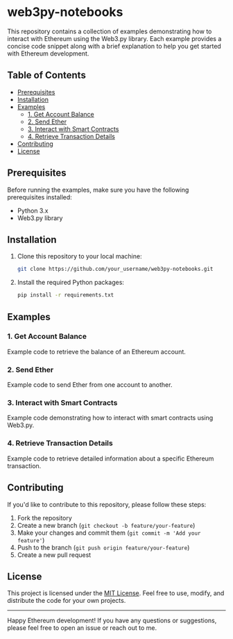 # web3py-notebooks

This repository contains a collection of examples demonstrating how to interact with Ethereum using the Web3.py library. 
Each example provides a concise code snippet along with a brief explanation to help you get started with Ethereum development.

## Table of Contents

- [Prerequisites](#prerequisites)
- [Installation](#installation)
- [Examples](##examples)
  - [1. Get Account Balance](#1-get-account-balance)
  - [2. Send Ether](#2-send-ether)
  - [3. Interact with Smart Contracts](#3-interact-with-smart-contracts)
  - [4. Retrieve Transaction Details](#4-retrieve-transaction-details)
- [Contributing](#contributing)
- [License](#license)

## Prerequisites

Before running the examples, make sure you have the following prerequisites installed:

- Python 3.x
- Web3.py library

## Installation

1. Clone this repository to your local machine:

   ```bash
   git clone https://github.com/your_username/web3py-notebooks.git
   ```

2. Install the required Python packages:

   ```bash
   pip install -r requirements.txt
   ```

## Examples

### 1. Get Account Balance

Example code to retrieve the balance of an Ethereum account.

### 2. Send Ether

Example code to send Ether from one account to another.

### 3. Interact with Smart Contracts

Example code demonstrating how to interact with smart contracts using Web3.py.

### 4. Retrieve Transaction Details

Example code to retrieve detailed information about a specific Ethereum transaction.

## Contributing

If you'd like to contribute to this repository, please follow these steps:

1. Fork the repository
2. Create a new branch (`git checkout -b feature/your-feature`)
3. Make your changes and commit them (`git commit -m 'Add your feature'`)
4. Push to the branch (`git push origin feature/your-feature`)
5. Create a new pull request

## License

This project is licensed under the [MIT License](LICENSE). Feel free to use, modify, and distribute the code for your own projects.

---

Happy Ethereum development! If you have any questions or suggestions, please feel free to open an issue or reach out to me.
